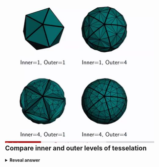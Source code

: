 ## <img src="../../../../../media/paste-2e4b8833cad8c0d16259110bffa90fbfda7ea3a1.jpg"><br>Compare inner and outer levels of tesselation
<details>
<summary><b>Reveal answer</b></summary>
1, 1: no tesselation original shape<br>1,4: Only outer edges get subdivided<br>4,1: Only inner edges get subdivided<br>4,4: High detial, both get subdivided
</details>
